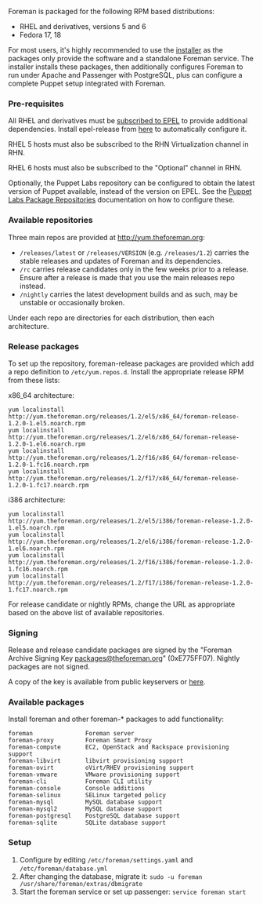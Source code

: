 
Foreman is packaged for the following RPM based distributions:

* RHEL and derivatives, versions 5 and 6
* Fedora 17, 18

For most users, it's highly recommended to use the [installer](manuals/1.2/index.html#3.2ForemanInstaller) as the packages only provide the software and a standalone Foreman service.  The installer installs these packages, then additionally configures Foreman to run under Apache and Passenger with PostgreSQL, plus can configure a complete Puppet setup integrated with Foreman.

### Pre-requisites

All RHEL and derivatives must be [subscribed to EPEL](http://fedoraproject.org/wiki/EPEL) to provide additional dependencies.  Install epel-release from [here](http://fedoraproject.org/wiki/EPEL#How_can_I_use_these_extra_packages.3F) to automatically configure it.

RHEL 5 hosts must also be subscribed to the RHN Virtualization channel in RHN.

RHEL 6 hosts must also be subscribed to the "Optional" channel in RHN.

Optionally, the Puppet Labs repository can be configured to obtain the latest version of Puppet available, instead of the version on EPEL.  See the [Puppet Labs Package Repositories](http://docs.puppetlabs.com/guides/puppetlabs_package_repositories.html#for-red-hat-enterprise-linux-and-derivatives) documentation on how to configure these.

### Available repositories

Three main repos are provided at <http://yum.theforeman.org>:

* `/releases/latest` or `/releases/VERSION` (e.g. `/releases/1.2`) carries the stable releases and updates of Foreman and its dependencies.
* `/rc` carries release candidates only in the few weeks prior to a release.  Ensure after a release is made that you use the main releases repo instead.
* `/nightly` carries the latest development builds and as such, may be unstable or occasionally broken.

Under each repo are directories for each distribution, then each architecture.

### Release packages

To set up the repository, foreman-release packages are provided which add a repo definition to `/etc/yum.repos.d`.  Install the appropriate release RPM from these lists:

x86_64 architecture:

    yum localinstall http://yum.theforeman.org/releases/1.2/el5/x86_64/foreman-release-1.2.0-1.el5.noarch.rpm
    yum localinstall http://yum.theforeman.org/releases/1.2/el6/x86_64/foreman-release-1.2.0-1.el6.noarch.rpm
    yum localinstall http://yum.theforeman.org/releases/1.2/f16/x86_64/foreman-release-1.2.0-1.fc16.noarch.rpm
    yum localinstall http://yum.theforeman.org/releases/1.2/f17/x86_64/foreman-release-1.2.0-1.fc17.noarch.rpm

i386 architecture:

    yum localinstall http://yum.theforeman.org/releases/1.2/el5/i386/foreman-release-1.2.0-1.el5.noarch.rpm
    yum localinstall http://yum.theforeman.org/releases/1.2/el6/i386/foreman-release-1.2.0-1.el6.noarch.rpm
    yum localinstall http://yum.theforeman.org/releases/1.2/f16/i386/foreman-release-1.2.0-1.fc16.noarch.rpm
    yum localinstall http://yum.theforeman.org/releases/1.2/f17/i386/foreman-release-1.2.0-1.fc17.noarch.rpm

For release candidate or nightly RPMs, change the URL as appropriate based on the above list of available repositories.

### Signing

Release and release candidate packages are signed by the "Foreman Archive Signing Key <packages@theforeman.org>" (0xE775FF07).  Nightly packages are not signed.

A copy of the key is available from public keyservers or [here](http://yum.theforeman.org/RPM-GPG-KEY-foreman).

### Available packages

Install foreman and other foreman-* packages to add functionality:

    foreman               Foreman server
    foreman-proxy         Foreman Smart Proxy
    foreman-compute       EC2, OpenStack and Rackspace provisioning support
    foreman-libvirt       libvirt provisioning support
    foreman-ovirt         oVirt/RHEV provisioning support
    foreman-vmware        VMware provisioning support
    foreman-cli           Foreman CLI utility
    foreman-console       Console additions
    foreman-selinux       SELinux targeted policy
    foreman-mysql         MySQL database support
    foreman-mysql2        MySQL database support
    foreman-postgresql    PostgreSQL database support
    foreman-sqlite        SQLite database support

### Setup

1. Configure by editing `/etc/foreman/settings.yaml` and `/etc/foreman/database.yml`
1. After changing the database, migrate it: `sudo -u foreman /usr/share/foreman/extras/dbmigrate`
1. Start the foreman service or set up passenger: `service foreman start`

